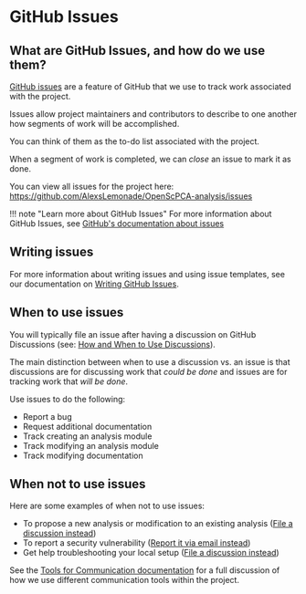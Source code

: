 # GitHub Issues

## What are GitHub Issues, and how do we use them?

[GitHub issues](https://docs.github.com/en/issues/tracking-your-work-with-issues/about-issues) are a feature of GitHub that we use to track work associated with the project.

Issues allow project maintainers and contributors to describe to one another how segments of work will be accomplished.

You can think of them as the to-do list associated with the project.

When a segment of work is completed, we can _close_ an issue to mark it as done.

You can view all issues for the project here: <https://github.com/AlexsLemonade/OpenScPCA-analysis/issues>

!!! note "Learn more about GitHub Issues"
    For more information about GitHub Issues, see [GitHub's documentation about issues](https://docs.github.com/en/issues/tracking-your-work-with-issues/about-issues)
 
## Writing issues

For more information about writing issues and using issue templates, see our documentation on [Writing GitHub Issues](writing-issues.md).

## When to use issues

You will typically file an issue after having a discussion on GitHub Discussions (see: [How and When to Use Discussions](../index.md#how-and-when-to-use-discussions)).

The main distinction between when to use a discussion vs. an issue is that discussions are for discussing work that _could be done_ and issues are for tracking work that _will be done_.

Use issues to do the following:

* Report a bug
* Request additional documentation
* Track creating an analysis module
* Track modifying an analysis module
* Track modifying documentation

## When not to use issues

Here are some examples of when not to use issues:

* To propose a new analysis or modification to an existing analysis ([File a discussion instead](../index.md#propose-a-new-analysis-or-a-modification-to-an-existing-analysis))
* To report a security vulnerability ([Report it via email instead](https://github.com/AlexsLemonade/OpenScPCA-analysis/blob/main/SECURITY.md))
* Get help troubleshooting your local setup ([File a discussion instead](../index.md#ask-questions))

See the [Tools for Communication documentation](../index.md) for a full discussion of how we use different communication tools within the project.



